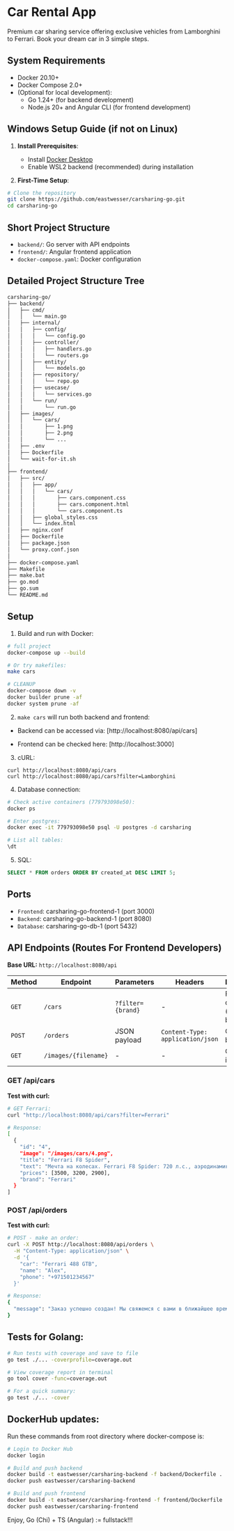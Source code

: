 # Car Rental App

Premium car sharing service offering exclusive vehicles from Lamborghini to Ferrari. 
Book your dream car in 3 simple steps.

## System Requirements
- Docker 20.10+
- Docker Compose 2.0+
- (Optional for local development):
  - Go 1.24+ (for backend development)
  - Node.js 20+ and Angular CLI (for frontend development)

## Windows Setup Guide (if not on Linux)

1. **Install Prerequisites**:
   - Install [Docker Desktop](https://www.docker.com/products/docker-desktop/)
   - Enable WSL2 backend (recommended) during installation

2. **First-Time Setup**:

```bash
# Clone the repository
git clone https://github.com/eastwesser/carsharing-go.git
cd carsharing-go
``` 

## Short Project Structure

- `backend/`: Go server with API endpoints
- `frontend/`: Angular frontend application
- `docker-compose.yaml`: Docker configuration

## Detailed Project Structure Tree

```bash
carsharing-go/
├── backend/
│   ├── cmd/
│   │   └── main.go
│   ├── internal/
│   │   ├── config/
│   │   │   └── config.go
│   │   ├── controller/
│   │   │   ├── handlers.go
│   │   │   └── routers.go
│   │   ├── entity/
│   │   │   └── models.go
│   │   ├── repository/
│   │   │   └── repo.go
│   │   ├── usecase/
│   │   │   └── services.go
│   │   └── run/
│   │       └── run.go
│   ├── images/
│   │   └── cars/
│   │       ├── 1.png
│   │       ├── 2.png
│   │       └── ...
│   ├── .env
│   ├── Dockerfile
│   └── wait-for-it.sh
│
├── frontend/
│   ├── src/
│   │   ├── app/
│   │   │   └── cars/
│   │   │       ├── cars.component.css
│   │   │       ├── cars.component.html
│   │   │       └── cars.component.ts
│   │   ├── global_styles.css
│   │   └── index.html
│   ├── nginx.conf
│   ├── Dockerfile
│   ├── package.json
│   └── proxy.conf.json
│
├── docker-compose.yaml
├── Makefile
├── make.bat
├── go.mod
├── go.sum
└── README.md
```

## Setup

1. Build and run with Docker:
```bash
# full project
docker-compose up --build

# Or try makefiles:
make cars

# CLEANUP
docker-compose down -v
docker builder prune -af
docker system prune -af
```

2. `make cars` will run both backend and frontend:

- Backend can be accessed via: [http://localhost:8080/api/cars]

- Frontend can be checked here: [http://localhost:3000]

3. cURL:

```curl
curl http://localhost:8080/api/cars
curl http://localhost:8080/api/cars?filter=Lamborghini
```

4. Database connection:

```bash
# Check active containers (779793098e50):
docker ps

# Enter postgres:
docker exec -it 779793098e50 psql -U postgres -d carsharing

# List all tables:
\dt
```

5. SQL:

```sql
SELECT * FROM orders ORDER BY created_at DESC LIMIT 5;
```

## Ports

- `Frontend`: carsharing-go-frontend-1 (port 3000)
- `Backend`: carsharing-go-backend-1 (port 8080)
- `Database`: carsharing-go-db-1 (port 5432)

## API Endpoints (Routes For Frontend Developers)

**Base URL:** `http://localhost:8080/api`

| Method  | Endpoint             | Parameters           | Headers                          | Description                          |
|---------|----------------------|----------------------|----------------------------------|--------------------------------------|
| `GET`   | `/cars`              | `?filter={brand}`    | -                                | Fetch all cars (filterable by brand) |
| `POST`  | `/orders`            | JSON payload         | `Content-Type: application/json` | Create booking                       |
| `GET`   | `/images/{filename}` | -                    | -                                | Get car images                       |

### GET /api/cars

**Test with curl:**

```bash
# GET Ferrari:
curl "http://localhost:8080/api/cars?filter=Ferrari"

# Response:
[
  {
    "id": "4",
    "image": "/images/cars/4.png",
    "title": "Ferrari F8 Spider",
    "text": "Мечта на колесах. Ferrari F8 Spider: 720 л.с., аэродинамика F1 и открытая кабина для тех, кто живет на полной скорости.",
    "prices": [3500, 3200, 2900],
    "brand": "Ferrari"
  }
]
```

### POST /api/orders

**Test with curl:**
```bash
# POST - make an order:
curl -X POST http://localhost:8080/api/orders \
  -H "Content-Type: application/json" \
  -d '{
    "car": "Ferrari 488 GTB",
    "name": "Alex",
    "phone": "+971501234567"
  }'

# Response: 
{
  "message": "Заказ успешно создан! Мы свяжемся с вами в ближайшее время."
}
```

## Tests for Golang:

```bash
# Run tests with coverage and save to file
go test ./... -coverprofile=coverage.out

# View coverage report in terminal
go tool cover -func=coverage.out

# For a quick summary:
go test ./... -cover
```

## DockerHub updates:

Run these commands from root directory where docker-compose is:

```bash
# Login to Docker Hub
docker login

# Build and push backend
docker build -t eastwesser/carsharing-backend -f backend/Dockerfile .
docker push eastwesser/carsharing-backend

# Build and push frontend
docker build -t eastwesser/carsharing-frontend -f frontend/Dockerfile ./frontend
docker push eastwesser/carsharing-frontend
```

Enjoy, Go (Chi) + TS (Angular) := fullstack!!! 
